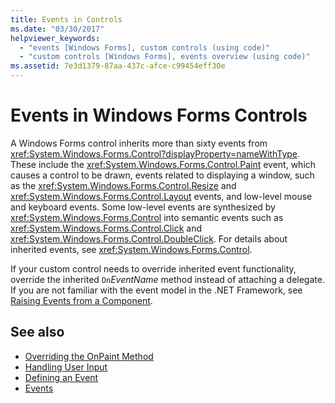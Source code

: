 ```yaml
---
title: Events in Controls
ms.date: "03/30/2017"
helpviewer_keywords: 
  - "events [Windows Forms], custom controls (using code)"
  - "custom controls [Windows Forms], events overview (using code)"
ms.assetid: 7e3d1379-87aa-437c-afce-c99454eff30e
---
```

# Events in Windows Forms Controls

A Windows Forms control inherits more than sixty events from <xref:System.Windows.Forms.Control?displayProperty=nameWithType>. These include the <xref:System.Windows.Forms.Control.Paint> event, which causes a control to be drawn, events related to displaying a window, such as the <xref:System.Windows.Forms.Control.Resize> and <xref:System.Windows.Forms.Control.Layout> events, and low-level mouse and keyboard events. Some low-level events are synthesized by <xref:System.Windows.Forms.Control> into semantic events such as <xref:System.Windows.Forms.Control.Click> and <xref:System.Windows.Forms.Control.DoubleClick>. For details about inherited events, see <xref:System.Windows.Forms.Control>.  
  
 If your custom control needs to override inherited event functionality, override the inherited `On`*EventName* method instead of attaching a delegate. If you are not familiar with the event model in the .NET Framework, see [Raising Events from a Component](/previous-versions/visualstudio/visual-studio-2013/sh2e3k5z(v=vs.120)).  
  
## See also

- [Overriding the OnPaint Method](overriding-the-onpaint-method.md)
- [Handling User Input](handling-user-input.md)
- [Defining an Event](defining-an-event-in-windows-forms-controls.md)
- [Events](/dotnet/standard/events/index)
